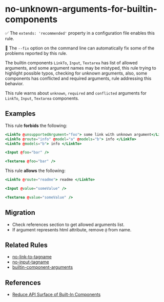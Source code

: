 # no-unknown-arguments-for-builtin-components

✅ The `extends: 'recommended'` property in a configuration file enables this rule.

:wrench: The `--fix` option on the command line can automatically fix some of the problems reported by this rule.

The builtin components `LinkTo`, `Input`, `Textarea` has list of allowed arguments, and some argument names may be mistyped, this rule trying to highlight possible typos, checking for unknown arguments, also, some components has conflicted and required arguments, rule addressing this behavior.

This rule warns about `unknown`, `required` and `conflicted` arguments for `LinkTo`, `Input`, `Textarea` components.

## Examples

This rule **forbids** the following:

```hbs
<LinkTo @unsupportedArgument="foo"> some link with unknown argument</LinkTo>
<LinkTo @route="info" @model="a" @models="b"> info </LinkTo>
<LinkTo @models="b"> info </LinkTo>
```

```hbs
<Input @foo="bar" />
```

```hbs
<Textarea @foo="bar" />
```

This rule **allows** the following:

```hbs
<LinkTo @route="readme"> readme </LinkTo>
```

```hbs
<Input @value="someValue" />
```

```hbs
<Textarea @value="someValue" />
```

## Migration

* Check references section to get allowed arguments list.
* If argument represents html attribute, remove `@` from name.

## Related Rules

* [no-link-to-tagname](no-link-to-tagname.md)
* [no-input-tagname](no-input-tagname.md)
* [builtin-component-arguments](builtin-component-arguments.md)

## References

* [Reduce API Surface of Built-In Components](https://github.com/emberjs/rfcs/blob/master/text/0707-modernize-built-in-components-2.md#summary)
